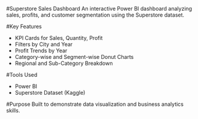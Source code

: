 #Superstore Sales Dashboard
An interactive Power BI dashboard analyzing sales, profits, and customer segmentation using the Superstore dataset.

#Key Features
- KPI Cards for Sales, Quantity, Profit
- Filters by City and Year
- Profit Trends by Year
- Category-wise and Segment-wise Donut Charts
- Regional and Sub-Category Breakdown

#Tools Used
- Power BI
- Superstore Dataset (Kaggle)

#Purpose
Built to demonstrate data visualization and business analytics skills.
